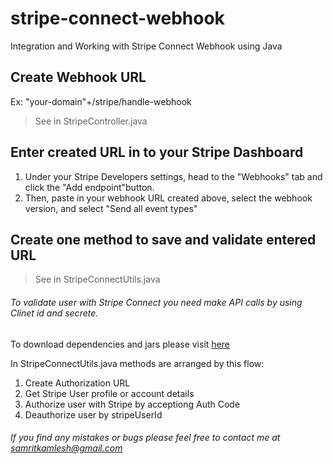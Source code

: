# stripe-connect-webhook
Integration and Working with Stripe Connect Webhook using Java

## Create Webhook URL
Ex: "your-domain"+/stripe/handle-webhook
> See in StripeController.java

## Enter created URL in to your Stripe Dashboard
1. Under your Stripe Developers settings, head to the "Webhooks" tab and click the "Add endpoint"button.
2. Then, paste in your webhook URL created above, select the webhook version, and select "Send all event types"

## Create one method to save and validate entered URL
> See in StripeConnectUtils.java

###### To validate user with Stripe Connect you need make API calls by using Clinet id and secrete.
To download dependencies and jars please visit [here](https://mvnrepository.com/artifact/com.stripe/stripe-java)

In StripeConnectUtils.java methods are arranged by this flow:
1. Create Authorization URL
2. Get Stripe User profile or account details 
3. Authorize user with Stripe by acceptiong Auth Code
4. Deauthorize user by stripeUserId

###### If you find any mistakes or bugs please feel free to contact me at samritkamlesh@gmail.com
